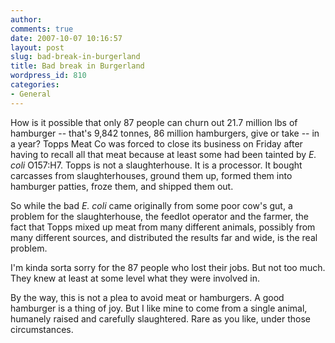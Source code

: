 ```yaml
---
author:
comments: true
date: 2007-10-07 10:16:57
layout: post
slug: bad-break-in-burgerland
title: Bad break in Burgerland
wordpress_id: 810
categories:
- General
---
```


How is it possible that only 87 people can churn out 21.7 million lbs of hamburger -- that's 9,842 tonnes, 86 million hamburgers, give or take -- in a year? Topps Meat Co was forced to close its business on Friday after having to recall all that meat because at least some had been tainted by _E. coli_ O157:H7. Topps is not a slaughterhouse. It is a processor. It bought carcasses from slaughterhouses, ground them up, formed them into hamburger patties, froze them, and shipped them out.

So while the bad _E. coli_ came originally from some poor cow's gut, a problem for the slaughterhouse, the feedlot operator and the farmer, the fact that Topps mixed up meat from many different animals, possibly from many different sources, and distributed the results far and wide, is the real problem.

I'm kinda sorta sorry for the 87 people who lost their jobs. But not too much. They knew at least at some level what they were involved in.

By the way, this is not a plea to avoid meat or hamburgers. A good hamburger is a thing of joy. But I like mine to come from a single animal, humanely raised and carefully slaughtered. Rare as you like, under those circumstances.


